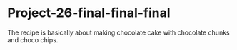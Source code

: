 # Project-26-final-final-final
The recipe is basically about making chocolate cake with chocolate chunks and choco chips.
